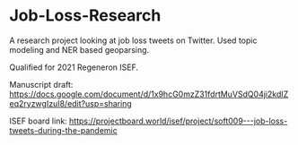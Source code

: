 # Job-Loss-Research

A research project looking at job loss tweets on Twitter. Used topic modeling and NER based geoparsing.

Qualified for 2021 Regeneron ISEF.

Manuscript draft: https://docs.google.com/document/d/1x9hcG0mzZ31fdrtMuVSdQ04ji2kdIZeq2ryzwgIzuI8/edit?usp=sharing

ISEF board link: https://projectboard.world/isef/project/soft009---job-loss-tweets-during-the-pandemic
